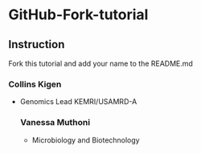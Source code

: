 # GitHub-Fork-tutorial 

## Instruction

Fork this tutorial and add your name to the README.md


### Collins Kigen

* Genomics Lead KEMRI/USAMRD-A

  ### Vanessa Muthoni

  * Microbiology and Biotechnology
 
  
